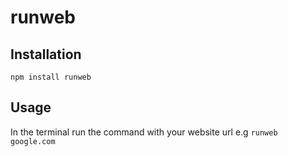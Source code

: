 # runweb

## Installation
`npm install runweb`

## Usage

In the terminal run the command with your website url e.g `runweb google.com`
